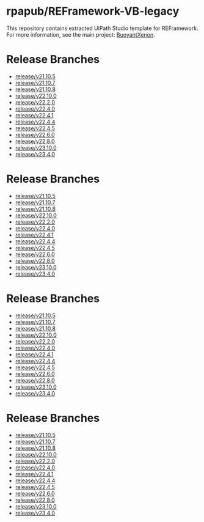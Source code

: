 # rpapub/REFramework-VB-legacy
This repository contains extracted UiPath Studio template for REFramework.
For more information, see the main project: [BuoyantXenon](https://github.com/rpapub/BuoyantXenon).

<!-- START OF AUTO-GENERATED CONTENT -->
<!-- START OF AUTO-GENERATED CONTENT -->
# Release Branches
- [release/v21.10.5](https://github.com/rpapub/REFramework-VB-legacy/tree/release/v21.10.5)
- [release/v21.10.7](https://github.com/rpapub/REFramework-VB-legacy/tree/release/v21.10.7)
- [release/v21.10.8](https://github.com/rpapub/REFramework-VB-legacy/tree/release/v21.10.8)
- [release/v22.10.0](https://github.com/rpapub/REFramework-VB-legacy/tree/release/v22.10.0)
- [release/v22.2.0](https://github.com/rpapub/REFramework-VB-legacy/tree/release/v22.2.0)
- [release/v22.4.0](https://github.com/rpapub/REFramework-VB-legacy/tree/release/v22.4.0)
- [release/v22.4.1](https://github.com/rpapub/REFramework-VB-legacy/tree/release/v22.4.1)
- [release/v22.4.4](https://github.com/rpapub/REFramework-VB-legacy/tree/release/v22.4.4)
- [release/v22.4.5](https://github.com/rpapub/REFramework-VB-legacy/tree/release/v22.4.5)
- [release/v22.6.0](https://github.com/rpapub/REFramework-VB-legacy/tree/release/v22.6.0)
- [release/v22.8.0](https://github.com/rpapub/REFramework-VB-legacy/tree/release/v22.8.0)
- [release/v23.10.0](https://github.com/rpapub/REFramework-VB-legacy/tree/release/v23.10.0)
- [release/v23.4.0](https://github.com/rpapub/REFramework-VB-legacy/tree/release/v23.4.0)
<!-- END OF AUTO-GENERATED CONTENT -->
<!-- START OF AUTO-GENERATED CONTENT -->
<!-- START OF AUTO-GENERATED CONTENT -->
# Release Branches
- [release/v21.10.5](https://github.com/rpapub/REFramework-VB-legacy/tree/release/v21.10.5)
- [release/v21.10.7](https://github.com/rpapub/REFramework-VB-legacy/tree/release/v21.10.7)
- [release/v21.10.8](https://github.com/rpapub/REFramework-VB-legacy/tree/release/v21.10.8)
- [release/v22.10.0](https://github.com/rpapub/REFramework-VB-legacy/tree/release/v22.10.0)
- [release/v22.2.0](https://github.com/rpapub/REFramework-VB-legacy/tree/release/v22.2.0)
- [release/v22.4.0](https://github.com/rpapub/REFramework-VB-legacy/tree/release/v22.4.0)
- [release/v22.4.1](https://github.com/rpapub/REFramework-VB-legacy/tree/release/v22.4.1)
- [release/v22.4.4](https://github.com/rpapub/REFramework-VB-legacy/tree/release/v22.4.4)
- [release/v22.4.5](https://github.com/rpapub/REFramework-VB-legacy/tree/release/v22.4.5)
- [release/v22.6.0](https://github.com/rpapub/REFramework-VB-legacy/tree/release/v22.6.0)
- [release/v22.8.0](https://github.com/rpapub/REFramework-VB-legacy/tree/release/v22.8.0)
- [release/v23.10.0](https://github.com/rpapub/REFramework-VB-legacy/tree/release/v23.10.0)
- [release/v23.4.0](https://github.com/rpapub/REFramework-VB-legacy/tree/release/v23.4.0)
<!-- END OF AUTO-GENERATED CONTENT -->
<!-- START OF AUTO-GENERATED CONTENT -->
<!-- START OF AUTO-GENERATED CONTENT -->
# Release Branches
- [release/v21.10.5](https://github.com/rpapub/REFramework-VB-legacy/tree/release/v21.10.5)
- [release/v21.10.7](https://github.com/rpapub/REFramework-VB-legacy/tree/release/v21.10.7)
- [release/v21.10.8](https://github.com/rpapub/REFramework-VB-legacy/tree/release/v21.10.8)
- [release/v22.10.0](https://github.com/rpapub/REFramework-VB-legacy/tree/release/v22.10.0)
- [release/v22.2.0](https://github.com/rpapub/REFramework-VB-legacy/tree/release/v22.2.0)
- [release/v22.4.0](https://github.com/rpapub/REFramework-VB-legacy/tree/release/v22.4.0)
- [release/v22.4.1](https://github.com/rpapub/REFramework-VB-legacy/tree/release/v22.4.1)
- [release/v22.4.4](https://github.com/rpapub/REFramework-VB-legacy/tree/release/v22.4.4)
- [release/v22.4.5](https://github.com/rpapub/REFramework-VB-legacy/tree/release/v22.4.5)
- [release/v22.6.0](https://github.com/rpapub/REFramework-VB-legacy/tree/release/v22.6.0)
- [release/v22.8.0](https://github.com/rpapub/REFramework-VB-legacy/tree/release/v22.8.0)
- [release/v23.10.0](https://github.com/rpapub/REFramework-VB-legacy/tree/release/v23.10.0)
- [release/v23.4.0](https://github.com/rpapub/REFramework-VB-legacy/tree/release/v23.4.0)
<!-- END OF AUTO-GENERATED CONTENT -->
<!-- START OF AUTO-GENERATED CONTENT -->
<!-- START OF AUTO-GENERATED CONTENT -->
# Release Branches
- [release/v21.10.5](https://github.com/rpapub/REFramework-VB-legacy/tree/release/v21.10.5)
- [release/v21.10.7](https://github.com/rpapub/REFramework-VB-legacy/tree/release/v21.10.7)
- [release/v21.10.8](https://github.com/rpapub/REFramework-VB-legacy/tree/release/v21.10.8)
- [release/v22.10.0](https://github.com/rpapub/REFramework-VB-legacy/tree/release/v22.10.0)
- [release/v22.2.0](https://github.com/rpapub/REFramework-VB-legacy/tree/release/v22.2.0)
- [release/v22.4.0](https://github.com/rpapub/REFramework-VB-legacy/tree/release/v22.4.0)
- [release/v22.4.1](https://github.com/rpapub/REFramework-VB-legacy/tree/release/v22.4.1)
- [release/v22.4.4](https://github.com/rpapub/REFramework-VB-legacy/tree/release/v22.4.4)
- [release/v22.4.5](https://github.com/rpapub/REFramework-VB-legacy/tree/release/v22.4.5)
- [release/v22.6.0](https://github.com/rpapub/REFramework-VB-legacy/tree/release/v22.6.0)
- [release/v22.8.0](https://github.com/rpapub/REFramework-VB-legacy/tree/release/v22.8.0)
- [release/v23.10.0](https://github.com/rpapub/REFramework-VB-legacy/tree/release/v23.10.0)
- [release/v23.4.0](https://github.com/rpapub/REFramework-VB-legacy/tree/release/v23.4.0)
<!-- END OF AUTO-GENERATED CONTENT -->
